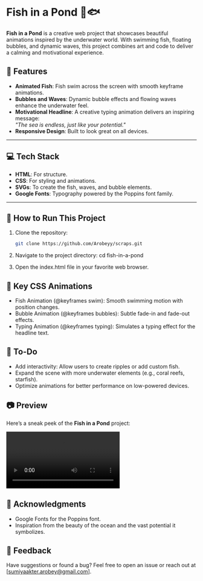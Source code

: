 # Fish in a Pond 🌊🐟

**Fish in a Pond** is a creative web project that showcases beautiful animations inspired by the underwater world. With swimming fish, floating bubbles, and dynamic waves, this project combines art and code to deliver a calming and motivational experience.  

## 🐠 Features

- **Animated Fish**: Fish swim across the screen with smooth keyframe animations.
- **Bubbles and Waves**: Dynamic bubble effects and flowing waves enhance the underwater feel.
- **Motivational Headline**: A creative typing animation delivers an inspiring message:  
  *"The sea is endless, just like your potential."*
- **Responsive Design**: Built to look great on all devices.

---

## 💻 Tech Stack

- **HTML**: For structure.
- **CSS**: For styling and animations.
- **SVGs**: To create the fish, waves, and bubble elements.
- **Google Fonts**: Typography powered by the Poppins font family.

---

## 🚀 How to Run This Project

1. Clone the repository:
   ```bash
   git clone https://github.com/Arobeyy/scraps.git

2. Navigate to the project directory:
  cd fish-in-a-pond

3. Open the index.html file in your favorite web browser.

## 🎨 Key CSS Animations
  - Fish Animation (@keyframes swim): Smooth swimming motion with position changes.
  - Bubble Animation (@keyframes bubbles): Subtle fade-in and fade-out effects.
  - Typing Animation (@keyframes typing): Simulates a typing effect for the headline text.

## 🌟 To-Do
  - Add interactivity: Allow users to create ripples or add custom fish.
  - Expand the scene with more underwater elements (e.g., coral reefs, starfish).
  - Optimize animations for better performance on low-powered devices.

## 📷 Preview 

Here’s a sneak peek of the **Fish in a Pond** project:

![Fish in a Pond Preview](preview.mp4)

## 🙌 Acknowledgments
  - Google Fonts for the Poppins font.
  - Inspiration from the beauty of the ocean and the vast potential it symbolizes.

## 💬 Feedback
  Have suggestions or found a bug? Feel free to open an issue or reach out at [sumiyaakter.arobey@gmail.com].